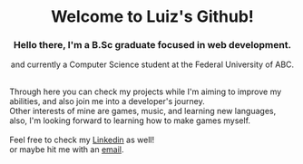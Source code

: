 <h1 align=center>Welcome to Luiz's Github! </h1> 
<h3 align=center>Hello there, I'm a B.Sc graduate focused in web development.</h3>
<p align=center>and currently a Computer Science student at the Federal University of ABC.</p>
<br>
Through here you can check my projects while I'm aiming to improve my abilities, and also join me into a developer's journey. <br> Other interests of mine are games, music, and learning new languages, also, I'm looking forward to learning how to make games myself. 
<br><br>
Feel free to check my <a href="https://www.linkedin.com/in/luiznambu/">Linkedin</a> as well! <br>
or maybe hit me with an <a href="mailto:luizpnambu@gmail.com">email</a>.

